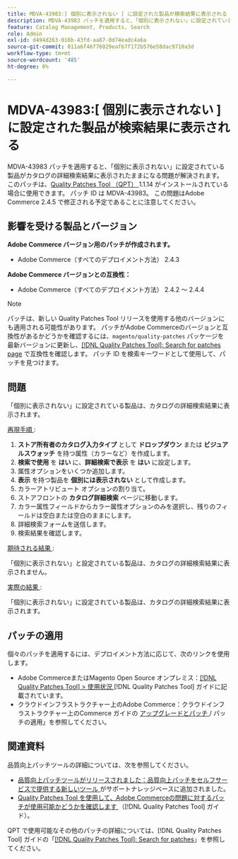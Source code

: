 ```yaml
---
title: MDVA-43983:[ 個別に表示されない ] に設定された製品が検索結果に表示される
description: MDVA-43983 パッチを適用すると、「個別に表示されない」に設定されている製品がカタログの詳細検索結果に表示されたままになる問題が解決されます。 このパッチは、[Quality Patches Tool （QPT） ] （https://experienceleague.adobe.com/ja/docs/commerce-operations/tools/quality-patches-tool/quality-patches-tool-to-self-serve-quality-patches） 1.1.14 がインストールされている場合に利用できます。 パッチ ID は MDVA-43983。 この問題はAdobe Commerce 2.4.5 で修正される予定であることに注意してください。
feature: Catalog Management, Products, Search
role: Admin
exl-id: d494d263-016b-43fd-aa87-0d74eadc4a6a
source-git-commit: 011a6f46f76029eaf67f172b576e58dac9710a3d
workflow-type: tm+mt
source-wordcount: '485'
ht-degree: 0%

---
```


# MDVA-43983:[ 個別に表示されない ] に設定された製品が検索結果に表示される

MDVA-43983 パッチを適用すると、「個別に表示されない」に設定されている製品がカタログの詳細検索結果に表示されたままになる問題が解決されます。 このパッチは、[Quality Patches Tool （QPT） ](https://experienceleague.adobe.com/ja/docs/commerce-operations/tools/quality-patches-tool/quality-patches-tool-to-self-serve-quality-patches)1.1.14 がインストールされている場合に使用できます。 パッチ ID は MDVA-43983。 この問題はAdobe Commerce 2.4.5 で修正される予定であることに注意してください。

## 影響を受ける製品とバージョン

**Adobe Commerce バージョン用のパッチが作成されます。**

* Adobe Commerce（すべてのデプロイメント方法） 2.4.3

**Adobe Commerce バージョンとの互換性：**

* Adobe Commerce（すべてのデプロイメント方法） 2.4.2 ～ 2.4.4

>[!NOTE]
>
>パッチは、新しい Quality Patches Tool リリースを使用する他のバージョンにも適用される可能性があります。 パッチがAdobe Commerceのバージョンと互換性があるかどうかを確認するには、`magento/quality-patches` パッケージを最新バージョンに更新し、[[!DNL Quality Patches Tool]: Search for patches page](https://experienceleague.adobe.com/ja/docs/commerce-operations/tools/quality-patches-tool/quality-patches-tool-to-self-serve-quality-patches) で互換性を確認します。 パッチ ID を検索キーワードとして使用して、パッチを見つけます。

## 問題

「個別に表示されない」に設定されている製品は、カタログの詳細検索結果に表示されます。

<u> 再現手順 </u>:

1. **ストア所有者のカタログ入力タイプ** として **ドロップダウン** または **ビジュアルスウォッチ** を持つ属性（カラーなど）を作成します。
1. **検索で使用** を **はい** に、**詳細検索で表示** を **はい** に設定します。
1. 属性オプションをいくつか追加します。
1. **表示** を持つ製品を **個別には表示されない** として作成します。
1. カラーアトリビュート オプションの割り当て。
1. ストアフロントの **カタログ詳細検索** ページに移動します。
1. カラー属性フィールドからカラー属性オプションのみを選択し、残りのフィールドは空白または空白のままにします。
1. 詳細検索フォームを送信します。
1. 検索結果を確認します。

<u> 期待される結果 </u>:

「個別に表示されない」と設定されている製品は、カタログの詳細検索結果に表示されません。

<u> 実際の結果 </u>:

「個別に表示されない」に設定されている製品は、カタログの詳細検索結果に表示されます。

## パッチの適用

個々のパッチを適用するには、デプロイメント方法に応じて、次のリンクを使用します。

* Adobe CommerceまたはMagento Open Source オンプレミス：[[!DNL Quality Patches Tool] > 使用状況 ](/help/tools/quality-patches-tool/usage.md) [!DNL Quality Patches Tool] ガイドに記載されています。
* クラウドインフラストラクチャー上のAdobe Commerce：クラウドインフラストラクチャー上のCommerce ガイドの [ アップグレードとパッチ ](https://experienceleague.adobe.com/docs/commerce-cloud-service/user-guide/develop/upgrade/apply-patches.html?lang=ja)/ パッチの適用」を参照してください。

## 関連資料

品質向上パッチツールの詳細については、次を参照してください。

* [ 品質向上パッチツールがリリースされました：品質向上パッチをセルフサービスで提供する新しいツール ](https://experienceleague.adobe.com/ja/docs/commerce-operations/tools/quality-patches-tool/quality-patches-tool-to-self-serve-quality-patches) がサポートナレッジベースに追加されました。
* [Quality Patches Tool を使用して、Adobe Commerceの問題に対するパッチが使用可能かどうかを確認します ](/help/tools/quality-patches-tool/patches-available-in-qpt/check-patch-for-magento-issue-with-magento-quality-patches.md) （[!DNL Quality Patches Tool] ガイド）。

QPT で使用可能なその他のパッチの詳細については、[!DNL Quality Patches Tool] ガイドの「[[!DNL Quality Patches Tool]: Search for patches](https://experienceleague.adobe.com/tools/commerce-quality-patches/index.html?lang=ja)」を参照してください。
